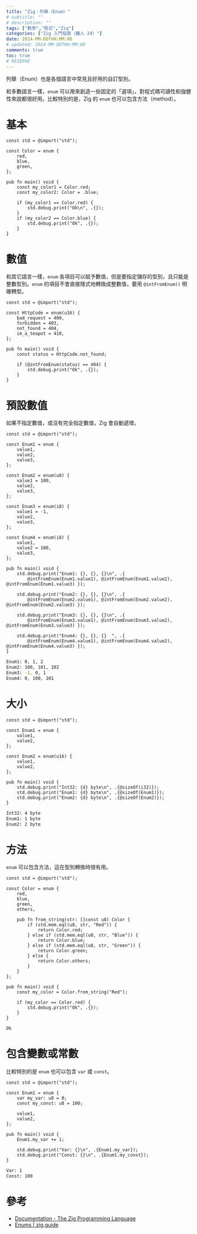 ```yaml
---
title: "Zig：列舉（Enum）"
# subtitle: ""
# description: ""
tags: ["教學","程式","Zig"]
categories: ["Zig 入門指南（鐵人 24）"]
date: 2024-MM-DDTHH:MM:00
# updated: 2024-MM-DDTHH:MM:00
comments: true
toc: true
# RESERVE
---
```


列舉（Enum）也是各個語言中常見且好用的自訂型別。

<!-- more -->

和多數語言一樣，`enum` 可以用來創造一些固定的「選項」，對程式碼可讀性和強健性來說都很好用。比較特別的是，Zig 的 `enum` 也可以包含方法（method）。

# 基本

```zig
const std = @import("std");

const Color = enum {
    red,
    blue,
    green,
};

pub fn main() void {
    const my_color1 = Color.red;
    const my_color2: Color = .blue;

    if (my_color1 == Color.red) {
        std.debug.print("Ok\n", .{});
    }
    if (my_color2 == Color.blue) {
        std.debug.print("Ok", .{});
    }
}

```

# 數值

和其它語言一樣，`enum` 各項目可以賦予數值，但是要指定儲存的型別，且只能是整數型別。`enum` 的項目不會直接隱式地轉換成整數值，要用 `@intFromEnum()` 明確轉型。

```zig
const std = @import("std");

const HttpCode = enum(u16) {
    bad_request = 400,
    forbidden = 403,
    not_found = 404,
    im_a_teapot = 418,
};

pub fn main() void {
    const status = HttpCode.not_found;

    if (@intFromEnum(status) == 404) {
        std.debug.print("Ok", .{});
    }
}
```

# 預設數值

如果不指定數值，或沒有完全指定數值，Zig 會自動遞增。

```zig
const std = @import("std");

const Enum1 = enum {
    value1,
    value2,
    value3,
};

const Enum2 = enum(u8) {
    value1 = 100,
    value2,
    value3,
};

const Enum3 = enum(i8) {
    value1 = -1,
    value2,
    value3,
};

const Enum4 = enum(i8) {
    value1,
    value2 = 100,
    value3,
};

pub fn main() void {
    std.debug.print("Enum1: {}, {}, {}\n", .{
        @intFromEnum(Enum1.value1), @intFromEnum(Enum1.value2), @intFromEnum(Enum1.value3) });

    std.debug.print("Enum2: {}, {}, {}\n", .{
        @intFromEnum(Enum2.value1), @intFromEnum(Enum2.value2), @intFromEnum(Enum2.value3) });

    std.debug.print("Enum3: {}, {}, {}\n", .{
        @intFromEnum(Enum3.value1), @intFromEnum(Enum3.value2), @intFromEnum(Enum3.value3) });

    std.debug.print("Enum4: {}, {}, {}  ", .{
        @intFromEnum(Enum4.value1), @intFromEnum(Enum4.value2), @intFromEnum(Enum4.value3) });
}
```

```bash
Enum1: 0, 1, 2
Enum2: 100, 101, 102
Enum3: -1, 0, 1
Enum4: 0, 100, 101
```

# 大小

```zig
const std = @import("std");

const Enum1 = enum {
    value1,
    value2,
};

const Enum2 = enum(u16) {
    value1,
    value2,
};

pub fn main() void {
    std.debug.print("Int32: {d} byte\n", .{@sizeOf(i32)});
    std.debug.print("Enum1: {d} byte\n", .{@sizeOf(Enum1)});
    std.debug.print("Enum2: {d} byte\n", .{@sizeOf(Enum2)});
}
```

```bash
Int32: 4 byte
Enum1: 1 byte
Enum2: 2 byte
```

# 方法

`enum` 可以包含方法，這在型別轉換時很有用。

```zig
const std = @import("std");

const Color = enum {
    red,
    blue,
    green,
    others,

    pub fn from_string(str: []const u8) Color {
        if (std.mem.eql(u8, str, "Red")) {
            return Color.red;
        } else if (std.mem.eql(u8, str, "Blue")) {
            return Color.blue;
        } else if (std.mem.eql(u8, str, "Green")) {
            return Color.green;
        } else {
            return Color.others;
        }
    }
};

pub fn main() void {
    const my_color = Color.from_string("Red");

    if (my_color == Color.red) {
        std.debug.print("Ok", .{});
    }
}
```

```bash
Ok
```

# 包含變數或常數

比較特別的是 `enum` 也可以包含 `var` 或 `const`。

```zig
const std = @import("std");

const Enum1 = enum {
    var my_var: u8 = 0;
    const my_const: u8 = 100;

    value1,
    value2,
};

pub fn main() void {
    Enum1.my_var += 1;

    std.debug.print("Var: {}\n", .{Enum1.my_var});
    std.debug.print("Const: {}\n", .{Enum1.my_const});
}
```

```bash
Var: 1
Const: 100
```

# 參考

- [Documentation - The Zig Programming Language](https://ziglang.org/documentation/0.13.0/#enum)
- [Enums | zig.guide](https://zig.guide/language-basics/enums)
